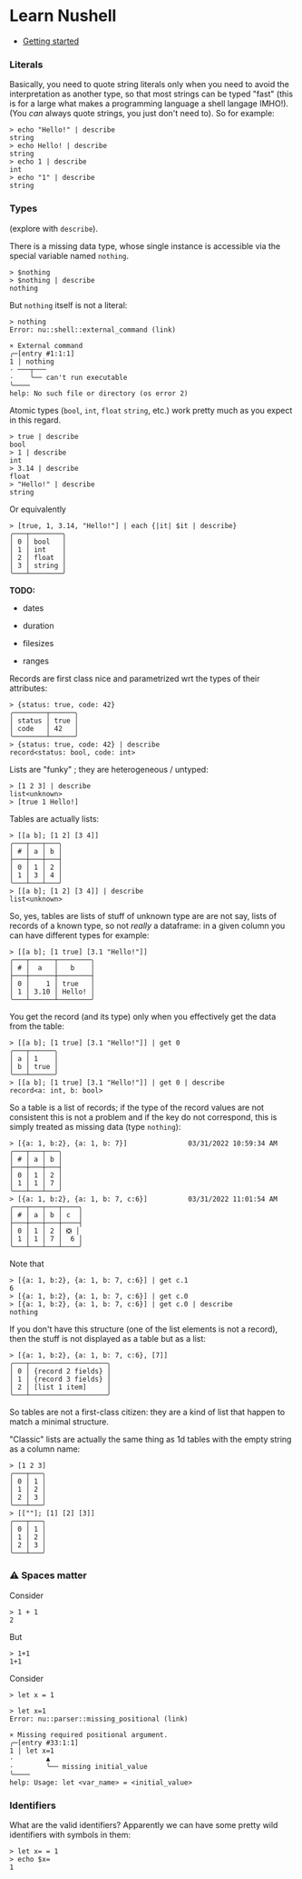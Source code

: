 # Learn Nushell

 - [Getting started](getting-started.md)

### Literals

Basically, you need to quote string literals only when you need to avoid the
interpretation as another type, so that most strings can be typed "fast" (this
is for a large what makes a programming language a shell langage IMHO!). 
(You *can* always quote strings, you just don't need to). So for example:

    > echo "Hello!" | describe
    string
    > echo Hello! | describe
    string
    > echo 1 | describe
    int
    > echo "1" | describe
    string



### Types

(explore with `describe`).

There is a missing data type, whose single instance is accessible via the
special variable named `nothing`. 

    > $nothing
    > $nothing | describe
    nothing

But `nothing` itself is not a literal:

    > nothing
    Error: nu::shell::external_command (link)

    × External command
    ╭─[entry #1:1:1]
    1 │ nothing
    · ───┬───
    ·    ╰── can't run executable
    ╰────
    help: No such file or directory (os error 2)


Atomic types (`bool`, `int`, `float` `string`, etc.) work pretty much as you expect
in this regard.

    > true | describe
    bool
    > 1 | describe
    int
    > 3.14 | describe
    float
    > "Hello!" | describe
    string

Or equivalently

    > [true, 1, 3.14, "Hello!"] | each {|it| $it | describe}
    ╭───┬────────╮
    │ 0 │ bool   │
    │ 1 │ int    │
    │ 2 │ float  │
    │ 3 │ string │
    ╰───┴────────╯

**TODO:**

  - dates

  - duration

  - filesizes

  - ranges



Records are first class nice and parametrized wrt the types of their attributes:

    > {status: true, code: 42}
    ╭────────┬──────╮
    │ status │ true │
    │ code   │ 42   │
    ╰────────┴──────╯
    > {status: true, code: 42} | describe
    record<status: bool, code: int>

Lists are "funky" ; they are heterogeneous / untyped:

    > [1 2 3] | describe
    list<unknown>
    > [true 1 Hello!]


Tables are actually lists:

    > [[a b]; [1 2] [3 4]]
    ╭───┬───┬───╮
    │ # │ a │ b │
    ├───┼───┼───┤
    │ 0 │ 1 │ 2 │
    │ 1 │ 3 │ 4 │
    ╰───┴───┴───╯
    > [[a b]; [1 2] [3 4]] | describe
    list<unknown>

So, yes, tables are lists of stuff of unknown type are are not say, 
lists of records of a known type, so not *really* a dataframe: in a given
column you can have different types for example:

    > [[a b]; [1 true] [3.1 "Hello!"]]
    ╭───┬──────┬────────╮
    │ # │  a   │   b    │
    ├───┼──────┼────────┤
    │ 0 │    1 │ true   │
    │ 1 │ 3.10 │ Hello! │
    ╰───┴──────┴────────╯

You get the record (and its type) only when you effectively get the data from
the table:

    > [[a b]; [1 true] [3.1 "Hello!"]] | get 0
    ╭───┬──────╮
    │ a │ 1    │
    │ b │ true │
    ╰───┴──────╯
    > [[a b]; [1 true] [3.1 "Hello!"]] | get 0 | describe
    record<a: int, b: bool>

So a table is a list of records; if the type of the record values are not
consistent this is not a problem and if the key do not correspond, this
is simply treated as missing data (type `nothing`):

    > [{a: 1, b:2}, {a: 1, b: 7}]               03/31/2022 10:59:34 AM
    ╭───┬───┬───╮
    │ # │ a │ b │
    ├───┼───┼───┤
    │ 0 │ 1 │ 2 │
    │ 1 │ 1 │ 7 │
    ╰───┴───┴───╯
    > [{a: 1, b:2}, {a: 1, b: 7, c:6}]          03/31/2022 11:01:54 AM
    ╭───┬───┬───┬────╮
    │ # │ a │ b │ c  │
    ├───┼───┼───┼────┤
    │ 0 │ 1 │ 2 │ ❎ │
    │ 1 │ 1 │ 7 │  6 │
    ╰───┴───┴───┴────╯

Note that

    > [{a: 1, b:2}, {a: 1, b: 7, c:6}] | get c.1
    6
    > [{a: 1, b:2}, {a: 1, b: 7, c:6}] | get c.0
    > [{a: 1, b:2}, {a: 1, b: 7, c:6}] | get c.0 | describe
    nothing


If you don't have this structure (one of the list elements is not a record),
then the stuff is not displayed as a table but as a list:

    > [{a: 1, b:2}, {a: 1, b: 7, c:6}, [7]]
    ╭───┬───────────────────╮
    │ 0 │ {record 2 fields} │
    │ 1 │ {record 3 fields} │
    │ 2 │ [list 1 item]     │
    ╰───┴───────────────────╯

So tables are not a first-class citizen: they are a kind of list that happen
to match a minimal structure.

"Classic" lists are actually the same thing as 1d tables with the empty string 
as a column name:

    > [1 2 3]
    ╭───┬───╮
    │ 0 │ 1 │
    │ 1 │ 2 │
    │ 2 │ 3 │
    ╰───┴───╯
    > [[""]; [1] [2] [3]]
    ╭───┬───╮
    │ 0 │ 1 │
    │ 1 │ 2 │
    │ 2 │ 3 │
    ╰───┴───╯



### ⚠️ Spaces matter

Consider

    > 1 + 1
    2

But

    > 1+1
    1+1

Consider

    > let x = 1

    > let x=1
    Error: nu::parser::missing_positional (link)

    × Missing required positional argument.
    ╭─[entry #33:1:1]
    1 │ let x=1
    ·        ▲
    ·        ╰── missing initial_value
    ╰────
    help: Usage: let <var_name> = <initial_value>

### Identifiers

What are the valid identifiers? Apparently we can have some pretty wild 
identifiers with symbols in them:

    > let x= = 1
    > echo $x=
    1
